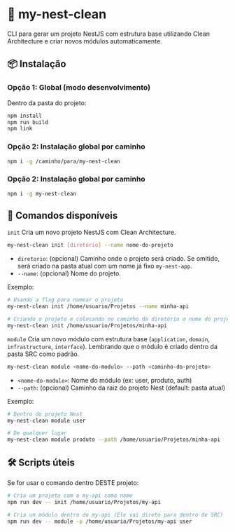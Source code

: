 # 🧰 my-nest-clean

CLI para gerar um projeto NestJS com estrutura base utilizando Clean Architecture e criar novos módulos automaticamente.

## 📦 Instalação

### Opção 1: Global (modo desenvolvimento)

Dentro da pasta do projeto:

```bash
npm install
npm run build
npm link
```


### Opção 2: Instalação global por caminho
```bash
npm i -g /caminho/para/my-nest-clean
```

### Opção 2: Instalação global por caminho
```bash
npm i -g my-nest-clean
```

## 🚀 Comandos disponíveis
```init```
Cria um novo projeto NestJS com Clean Architecture.
```bash
my-nest-clean init [diretorio] --name nome-do-projeto
```
- ```diretorio```: (opcional) Caminho onde o projeto será criado. Se omitido, será criado na pasta atual com um nome já fixo ```my-nest-app```.
- ```--name```: (opcional) Nome do projeto.

Exemplo:
```bash
# Usando a flag para nomear o projeto
my-nest-clean init /home/usuario/Projetos --name minha-api

# Criando o projeto e colocando no caminho do diretório o nome do projeto separado por /
my-nest-clean init /home/usuario/Projetos/minha-api
```

```module```
Cria um novo módulo com estrutura base (```application```, ```domain```, ```infrastructure```, ```interface```).
Lembrando que o módulo é criado dentro da pasta SRC como padrão.
```bash
my-nest-clean module <nome-do-modulo> --path <caminho-do-projeto>
```

- ```<nome-do-modulo>```: Nome do módulo (ex: user, produto, auth)
- ```--path```: (opcional) Caminho da raiz do projeto Nest (default: pasta atual)

Exemplo:
```bash
# Dentro do projeto Nest
my-nest-clean module user

# De qualquer lugar
my-nest-clean module produto --path /home/usuario/Projetos/minha-api
```

## 🛠️ Scripts úteis
Se for usar o comando dentro DESTE projeto:
```bash
# Cria um projeto com o my-api como nome
npm run dev -- init /home/usuario/Projetos/my-api

# Cria um módulo dentro do my-api (Ele vai direto para dentro de SRC)
npm run dev -- module -p /home/usuario/Projetos/my-api user
```